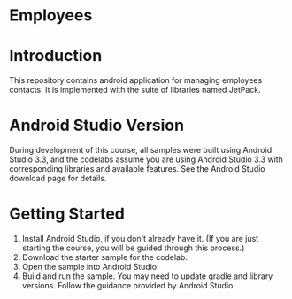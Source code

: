 # Employees

# Introduction
This repository contains android application for managing employees contacts. It is implemented with the suite of libraries named JetPack. 

# Android Studio Version
During development of this course, all samples were built using Android Studio 3.3, and the codelabs assume you are using Android Studio 3.3 with corresponding libraries and available features. See the Android Studio download page for details.

# Getting Started
1. Install Android Studio, if you don't already have it. (If you are just starting the course, you will be guided through this process.)
2. Download the starter sample for the codelab.
3. Open the sample into Android Studio.
4. Build and run the sample. You may need to update gradle and library versions. Follow the guidance provided by Android Studio.
